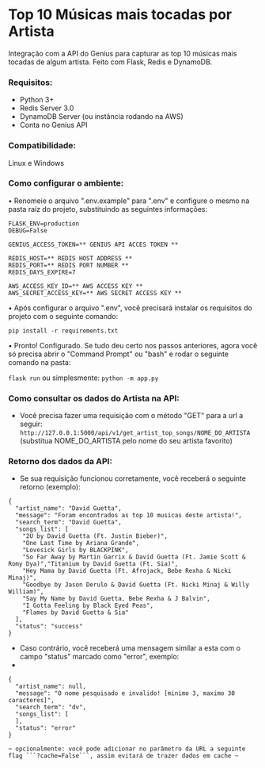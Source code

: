 # Top 10 Músicas mais tocadas por Artista
Integração com a API do Genius para capturar as top 10 músicas mais tocadas de algum artista.
Feito com Flask, Redis e DynamoDB.

### Requisitos:
- Python 3+
- Redis Server 3.0
- DynamoDB Server (ou instância rodando na AWS)
- Conta no Genius API

### Compatibilidade:
Linux e Windows

### Como configurar o ambiente:
• Renomeie o arquivo ".env.example" para ".env" e configure o mesmo na pasta raíz do projeto, substituindo as seguintes informações:

```
FLASK_ENV=production
DEBUG=False

GENIUS_ACCESS_TOKEN=** GENIUS API ACCES TOKEN **

REDIS_HOST=** REDIS HOST ADDRESS **
REDIS_PORT=** REDIS PORT NUMBER **
REDIS_DAYS_EXPIRE=7

AWS_ACCESS_KEY_ID=** AWS ACCESS KEY **
AWS_SECRET_ACCESS_KEY=** AWS SECRET ACCESS KEY **
```

• Após configurar o arquivo ".env", você precisará instalar os requisitos do projeto com o seguinte comando:

```pip install -r requirements.txt```

• Pronto! Configurado. Se tudo deu certo nos passos anteriores, agora você só precisa abrir o "Command Prompt" ou "bash" e rodar o seguinte comando na pasta:

```flask run```
ou simplesmente:
```python -m app.py```

### Como consultar os dados do Artista na API:
- Você precisa fazer uma requisição com o método "GET" para a url a seguir:
```http://127.0.0.1:5000/api/v1/get_artist_top_songs/NOME_DO_ARTISTA```
(substitua NOME_DO_ARTISTA pelo nome do seu artista favorito)

### Retorno dos dados da API:
- Se sua requisição funcionou corretamente, você receberá o seguinte retorno (exemplo):

```
{
  "artist_name": "David Guetta",
  "message": "Foram encontrados as top 10 musicas deste artista!",
  "search_term": "David Guetta",
  "songs_list": [
    "2U by David Guetta (Ft. Justin Bieber)",
    "One Last Time by Ariana Grande",
    "Lovesick Girls by BLACKPINK",
    "So Far Away by Martin Garrix & David Guetta (Ft. Jamie Scott & Romy Dya)","Titanium by David Guetta (Ft. Sia)",
    "Hey Mama by David Guetta (Ft. Afrojack, Bebe Rexha & Nicki Minaj)",
    "Goodbye by Jason Derulo & David Guetta (Ft. Nicki Minaj & Willy William)",
    "Say My Name by David Guetta, Bebe Rexha & J Balvin",
    "I Gotta Feeling by Black Eyed Peas",
    "Flames by David Guetta & Sia"
  ],
  "status": "success"
}
```
- Caso contrário, você receberá uma mensagem similar a esta com o campo "status" marcado como "error", exemplo:
- 
```
{
  "artist_name": null,
  "message": "O nome pesquisado e invalido! [minimo 3, maximo 30 caracteres]",
  "search_term": "dv",
  "songs_list": [
  ],
  "status": "error"
}

~ opcionalmente: você pode adicionar no parâmetro da URL a seguinte flag ```?cache=False```, assim evitará de trazer dados em cache ~



